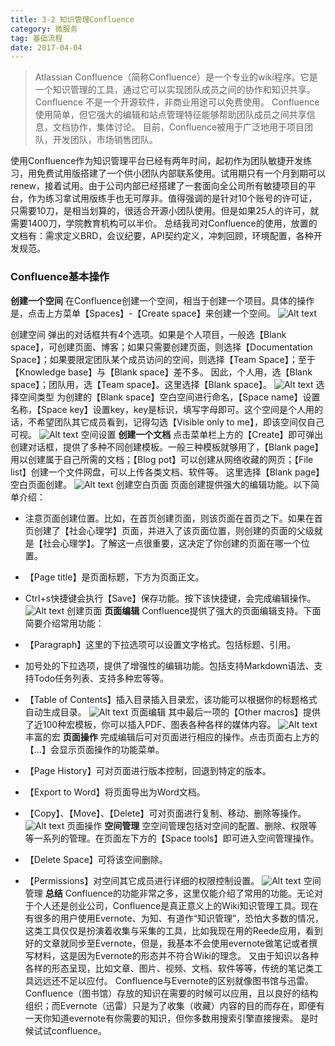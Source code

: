 ```yaml
---
title: 3-2 知识管理Confluence
category: 微服务
tag: 基础流程
date: 2017-04-04
---
```

> Atlassian Confluence（简称Confluence）是一个专业的wiki程序。它是一个知识管理的工具，通过它可以实现团队成员之间的协作和知识共享。Confluence 不是一个开源软件，非商业用途可以免费使用。
Confluence使用简单，但它强大的编辑和站点管理特征能够帮助团队成员之间共享信息，文档协作，集体讨论。 目前，Confluence被用于广泛地用于项目团队，开发团队，市场销售团队。

<!--more-->
使用Confluence作为知识管理平台已经有两年时间，起初作为团队敏捷开发练习，用免费试用版搭建了一个供小团队内部联系使用。试用期只有一个月到期可以renew，接着试用。由于公司内部已经搭建了一套面向全公司所有敏捷项目的平台，作为练习拿试用版练手也无可厚非。值得强调的是针对10个账号的许可证，只需要10刀，是相当划算的，很适合开源小团队使用。但是如果25人的许可，就需要1400刀，学院教育机构可以半价。
总结我司对Confluence的使用，放置的文档有：需求定义BRD，会议纪要，API契约定义，冲刺回顾，环境配置，各种开发规范。
### Confluence基本操作
**创建一个空间**
在Confluence创建一个空间，相当于创建一个项目。具体的操作是，点击上方菜单【Spaces】-【Create space】来创建一个空间。
![Alt text](https://shushiinfo-1251883896.cos.ap-beijing.myqcloud.com/hexo-blog/images/newspace.png)

创建空间
弹出的对话框共有4个选项。如果是个人项目，一般选【Blank space】，可创建页面、博客；如果只需要创建页面，则选择【Documentation Space】；如果要限定团队某个成员访问的空间，则选择【Team Space】；至于【Knowledge base】与【Blank space】差不多。
因此，个人用，选【Blank space】；团队用，选【Team space】。这里选择【Blank space】。
![Alt text](https://shushiinfo-1251883896.cos.ap-beijing.myqcloud.com/hexo-blog/images/blankspace.png)
选择空间类型
为创建的【Blank space】空白空间进行命名，【Space name】设置名称，【Space key】设置key，key是标识，填写字母即可。这个空间是个人用的话，不希望团队其它成员看到，记得勾选【Visible only to me】，即该空间仅自己可视。
![Alt text](https://shushiinfo-1251883896.cos.ap-beijing.myqcloud.com/hexo-blog/images/spacekey.png)
空间设置
**创建一个文档**
点击菜单栏上方的【Create】即可弹出创建对话框，提供了多种不同创建模板。一般三种模板就够用了，【Blank page】用以创建属于自己所需的文档；【Blog pot】可以创建从网络收藏的网页；【File list】创建一个文件网盘，可以上传各类文档、软件等。
这里选择【Blank page】空白页面创建。
![Alt text](https://shushiinfo-1251883896.cos.ap-beijing.myqcloud.com/hexo-blog/images/newpage.png)
创建空白页面
页面创建提供强大的编辑功能。以下简单介绍：
- 注意页面创建位置。比如，在首页创建页面，则该页面在首页之下。如果在首页创建了【社会心理学】页面，并进入了该页面位置，则创建的页面的父级就是【社会心理学】。了解这一点很重要，这决定了你创建的页面在哪一个位置。

- 【Page title】是页面标题，下方为页面正文。

- Ctrl+s快捷键会执行【Save】保存功能。按下该快捷键，会完成编辑操作。
![Alt text](https://shushiinfo-1251883896.cos.ap-beijing.myqcloud.com/hexo-blog/images/savenewpage.png)
创建页面
**页面编辑**
Confluence提供了强大的页面编辑支持。下面简要介绍常用功能：
- 【Paragraph】这里的下拉选项可以设置文字格式。包括标题、引用。
- 加号处的下拉选项，提供了增强性的编辑功能。包括支持Markdown语法、支持Todo任务列表、支持多种宏等等。
- 【Table of Contents】插入目录插入目录宏，该功能可以根据你的标题格式自动生成目录。
![Alt text](https://shushiinfo-1251883896.cos.ap-beijing.myqcloud.com/hexo-blog/images/editpage.png)
页面编辑
其中最后一项的【Other macros】提供了近100种宏模板，你可以插入PDF、图表各种各样的媒体内容。
![Alt text](https://shushiinfo-1251883896.cos.ap-beijing.myqcloud.com/hexo-blog/images/selectmacro.png)
丰富的宏
**页面操作**
完成编辑后可对页面进行相应的操作。点击页面右上方的【…】会显示页面操作的功能菜单。
- 【Page History】可对页面进行版本控制，回退到特定的版本。
- 【Export to Word】将页面导出为Word文档。
- 【Copy】、【Move】、【Delete】可对页面进行复制、移动、删除等操作。
![Alt text](https://shushiinfo-1251883896.cos.ap-beijing.myqcloud.com/hexo-blog/images/pageaction.png)
页面操作
**空间管理**
空空间管理包括对空间的配置、删除、权限等等一系列的管理。在页面左下方的【Space tools】即可进入空间管理操作。

- 【Delete Space】可将该空间删除。
- 【Permissions】对空间其它成员进行详细的权限控制设置。
![Alt text](https://shushiinfo-1251883896.cos.ap-beijing.myqcloud.com/hexo-blog/images/spacetool.png)
空间管理
**总结**
Confluence的功能非常之多，这里仅能介绍了常用的功能。无论对于个人还是创业公司，Confluence是真正意义上的Wiki知识管理工具。现在有很多的用户使用Evernote、为知、有道作“知识管理”，恐怕大多数的情况，这类工具仅仅是扮演着收集与采集的工具，比如我现在用的Reede应用，看到好的文章就同步至Evernote，但是，我基本不会使用evernote做笔记或者撰写材料，这是因为Evernote的形态并不符合Wiki的理念。
又由于知识以各种各样的形态呈现，比如文章、图片、视频、文档、软件等等，传统的笔记类工具远远还不足以应付。
Confluence与Evernote的区别就像图书馆与迅雷。Confluence（图书馆）存放的知识在需要的时候可以应用，且以良好的结构组织；而Evernote（迅雷）只是为了收集（收藏）内容的目的而存在，即便有一天你知道evernote有你需要的知识，但你多数用搜索引擎直接搜索。
是时候试试confluence。